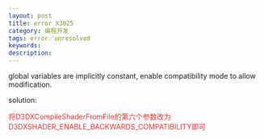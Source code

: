 ```yaml
---
layout: post
title: error X3025
category: 编程开发
tags: error／unresolved
keywords: 
description: 
---
```


global variables are implicitly constant, enable compatibility mode to
allow modification.

solution:

<span
style="color:#e53333;">将D3DXCompileShaderFromFile的第六个参数改为D3DXSHADER\_ENABLE\_BACKWARDS\_COMPATIBILITY即可 </span>








